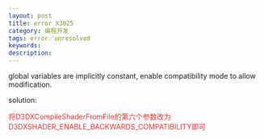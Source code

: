 ```yaml
---
layout: post
title: error X3025
category: 编程开发
tags: error／unresolved
keywords: 
description: 
---
```


global variables are implicitly constant, enable compatibility mode to
allow modification.

solution:

<span
style="color:#e53333;">将D3DXCompileShaderFromFile的第六个参数改为D3DXSHADER\_ENABLE\_BACKWARDS\_COMPATIBILITY即可 </span>








